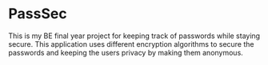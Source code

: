 # PassSec
This is my BE final year project for keeping track of passwords while staying secure. This application uses different encryption algorithms to secure the passwords and keeping the users privacy by making them anonymous. 
